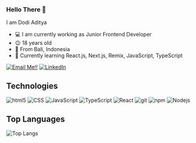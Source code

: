 ### Hello There 👋

I am Dodi Aditya

- 💻 I am currently working as Junior Frontend Developer
- 😉 18 years old
- 🌴 From Bali, Indonesia
- 🌱 Currently learning React.js, Next.js, Remix, JavaScript, TypeScript

<a href="mailto:dodiaridharma@gmail.com">![Email Me!!](https://img.shields.io/badge/Gmail-D14836?style=for-the-badge&logo=gmail&logoColor=white)</a> <a href="https://www.linkedin.com/in/dodi-aditya-237154206/">![LinkedIn](https://img.shields.io/badge/LinkedIn-0077B5?style=for-the-badge&logo=linkedin&logoColor=white)</a>

## Technologies

<p>
  <img alt="html5" src="https://img.shields.io/badge/-HTML5-E34F26?style=flat-square&logo=html5&logoColor=white" />
  <img alt="CSS" src="https://img.shields.io/badge/CSS%20-%231572B6.svg?style=flat-square&logo=css3&logoColor=white" />
  <img alt="JavaScript" src="https://img.shields.io/badge/JavaScript%20-%23F7DF1E.svg?style=flat-square&logo=javascript&logoColor=black" />
  <img alt="TypeScript" src="https://img.shields.io/badge/TypeScript%20-%232F74C0.svg?style=flat-square&logo=typescript&logoColor=white" />
  <img alt="React" src="https://img.shields.io/badge/-React-45b8d8?style=flat-square&logo=react&logoColor=white" />
  <img alt="git" src="https://img.shields.io/badge/-Git-F05032?style=flat-square&logo=git&logoColor=white" />
  <img alt="npm" src="https://img.shields.io/badge/-NPM-CB3837?style=flat-square&logo=npm&logoColor=white" />
  <img alt="Nodejs" src="https://img.shields.io/badge/-Nodejs-43853d?style=flat-square&logo=Node.js&logoColor=white" />
</p>

## Top Languages

![Top Langs](https://github-readme-stats.vercel.app/api/top-langs/?username=DodyDharma440&layout=default)
